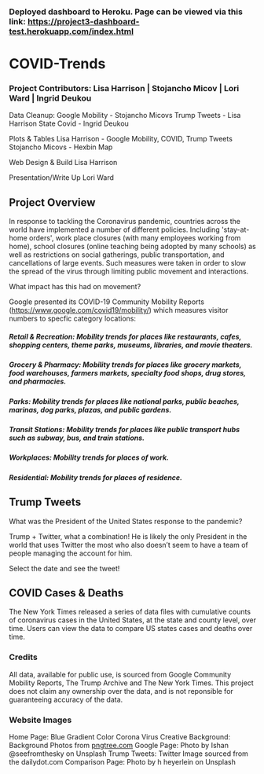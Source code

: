 ### Deployed dashboard to Heroku. Page can be viewed via this link: https://project3-dashboard-test.herokuapp.com/index.html

# COVID-Trends

### Project Contributors: Lisa Harrison | Stojancho Micov | Lori Ward | Ingrid Deukou

Data Cleanup:
Google Mobility - Stojancho Micovs
Trump Tweets - Lisa Harrison
State Covid - Ingrid Deukou

Plots & Tables
Lisa Harrison - Google Mobility, COVID, Trump Tweets
Stojancho Micovs - Hexbin Map

Web Design & Build
Lisa Harrison

Presentation/Write Up
Lori Ward

## Project Overview

In response to tackling the Coronavirus pandemic, countries across the world have implemented a number of different policies. Including 'stay-at-home orders', work place closures (with many employees working from home), school closures (online teaching being adopted by many schools) as well as restrictions on social gatherings, public transportation, and cancellations of large events.  Such measures were taken in order to slow the spread of the virus through limiting public movement and interactions.

What impact has this had on movement?

Google presented its COVID-19 Community Mobility Reports  (https://www.google.com/covid19/mobility/) which measures visitor numbers to specfic category locations:

##### Retail & Recreation: Mobility trends for places like restaurants, cafes, shopping centers, theme parks, museums, libraries, and movie theaters. 
##### Grocery & Pharmacy: Mobility trends for places like grocery markets, food warehouses, farmers markets, specialty food shops, drug stores, and pharmacies. 
##### Parks: Mobility trends for places like national parks, public beaches, marinas, dog parks, plazas, and public gardens. 
##### Transit Stations: Mobility trends for places like public transport hubs such as subway, bus, and train stations. 
##### Workplaces:  Mobility trends for places of work. 
##### Residential: Mobility trends for places of residence. 

## Trump Tweets

What was the President of the United States response to the pandemic?

Trump + Twitter, what a combination! He is likely the only President in the world that uses Twitter the most who also doesn’t seem to have a team of people managing the account for him. 

Select the date and see the tweet!

## COVID Cases & Deaths
The New York Times released a series of data files with cumulative counts of coronavirus cases in the United States, at the state and county level, over time. Users can view the data to compare US states cases and deaths over time.

### Credits
All data, available for public use, is sourced from Google Community Mobility Reports, The Trump Archive and The New York Times. This project does not claim any ownership over the data, and is not reponsible for guaranteeing accuracy of the data.

### Website Images
Home Page: Blue Gradient Color Corona Virus Creative Background: Background Photos from  <a href="https://pngtree.com/free-backgrounds">pngtree.com</a>
Google Page: Photo by Ishan @seefromthesky on Unsplash
Trump Tweets: Twitter Image sourced from the dailydot.com
Comparison Page: Photo by h heyerlein on Unsplash


